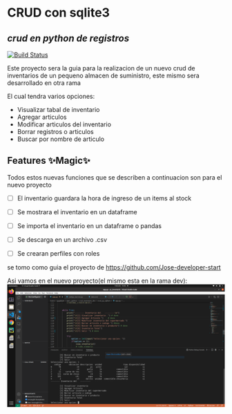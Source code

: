 # CRUD con sqlite3
## _crud en python de registros_



[![Build Status](https://travis-ci.org/joemccann/dillinger.svg?branch=master)](https://github.com/raynerrodriguezv)

Este proyecto sera la guia para la realizacion de un nuevo crud de inventarios de un pequeno almacen
de suministro, este mismo sera desarrollado en otra rama 

El cual tendra varios opciones:
- Visualizar tabal de inventario
- Agregar articulos
- Modificar articulos del inventario
- Borrar registros o articulos
- Buscar por nombre de articulo


## Features ✨Magic✨
Todos estos nuevas funciones que se describen a continuacion son para el nuevo proyecto

- [ ] El inventario guardara la hora de ingreso de un items al stock
- [ ] Se mostrara el inventario en un dataframe
- [ ] Se importa el inventario en un dataframe o pandas
- [ ] Se descarga en un archivo .csv
- [ ] Se crearan perfiles con roles


se tomo como guia el proyecto de https://github.com/Jose-developer-start

Asi vamos en el nuevo proyecto(el mismo esta en la rama dev):
![alt Proyecto](https://github.com/raynerrodriguezv/crud_py_sqlite3/blob/dev/crud_inventario.png)
